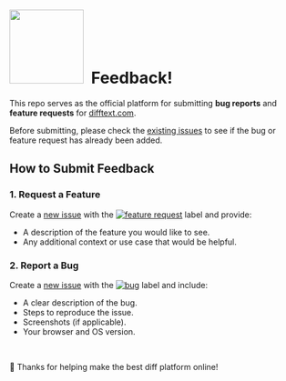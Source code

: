 # <img src="https://github.com/user-attachments/assets/7296cffb-cfff-46b3-a46b-15ed5a09df28" width="130">&nbsp; Feedback!

This repo serves as the official platform for submitting **bug reports** and **feature requests** for [difftext.com](https://difftext.com).

Before submitting, please check the [existing issues](https://github.com/dotspencer/diff-text-feedback/issues) to see if the bug or feature request has already been added.

## How to Submit Feedback

### 1. Request a Feature
Create a [new issue][new-feature-url] with the [<img src="https://img.shields.io/badge/-feature_request-90ee90.svg?style=flat-square" alt="feature request">][features-url] label and provide:
- A description of the feature you would like to see.
- Any additional context or use case that would be helpful.

### 2. Report a Bug
Create a [new issue][new-bug-url] with the [<img src="https://img.shields.io/badge/-bug-f08080.svg?style=flat-square" alt="bug">][bugs-url] label and include:
- A clear description of the bug.
- Steps to reproduce the issue.
- Screenshots (if applicable).
- Your browser and OS version.

[new-bug-url]: https://github.com/dotspencer/diff-text-feedback/issues/new?labels=bug
[new-feature-url]: https://github.com/dotspencer/diff-text-feedback/issues/new?labels=feature+request
[bugs-url]: https://github.com/dotspencer/diff-text-feedback/labels/content
[features-url]: https://github.com/dotspencer/diff-text-feedback/labels/feature%20request

<br>

🎉 Thanks for helping make the best diff platform online!
